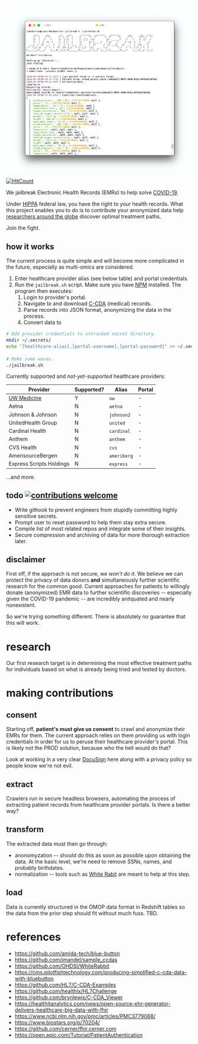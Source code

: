 <p align="center">
  <img src="/res/screenshot.png" />
</p>

[![HitCount](http://hits.dwyl.com/lukedottec/omic-ai.svg)](http://hits.dwyl.com/lukedottec/omic-ai)

We jailbreak Electronic Health Records (EMRs) to help solve [COVID-19](https://www.cdc.gov/coronavirus/2019-ncov/index.html).

Under [HIPPA](https://www.healthit.gov/how-to-get-your-health-record) federal law, you have the right to your health records.  What this project enables you to do is to contribute your anonymized data help [researchers around the globe](https://c19.ai) discover optimal treatment paths.

Join the fight.

## how it works

The current process is quite simple and will become more complicated in the future, especially as multi-omics are considered.

1.  Enter healthcare provider alias (see below table) and portal credentials.
1.  Run the `jailbreak.sh` script.  Make sure you have [NPM](https://www.npmjs.com/get-npm) installed.  The program then executes:
    1.  Login to provider's portal.
    1.  Navigate to and download [C-CDA](http://www.hl7.org/implement/standards/product_brief.cfm?product_id=492) (medical) records.
    1.  Parse records into JSON format, anonymizing the data in the process.
    1.  Convert data to 

```sh
# Add provider credentials to untracked secret directory.
mkdir ~/.secrets/
echo "[healthcare-alias],[portal-username],[portal-password]" >> ~/.secrets/creds.csv

# Make some waves.
./jailbreak.sh
```

Currently supported and _not-yet-supported_ healthcare providers:

Provider | Supported? | Alias | Portal
--- | --- | --- | --- |
[UW Medicine](https://www.uwmedicine.org/) | Y | `uw` | - |
Aetna | N | `aetna` | - |
Johnson & Johnson | N | `johnson2` | - |
UnitedHealth Group | N | `united` | - |
Cardinal Health | N | `cardinal` | - |
Anthem | N | `anthem` | - |
CVS Health | N | `cvs` | - |
AmerisourceBergen | N | `ameriberg` | - |
Express Scripts Holdings  | N | `express` | - |

...and more.

## todo [![contributions welcome](https://img.shields.io/badge/contributions-welcome-brightgreen.svg?style=flat)](https://github.com/dwyl/esta/issues)

- Write githook to prevent engineers from stupidly committing highly sensitive secrets.
- Prompt user to reset password to help them stay extra secure. 
- Compile list of most related repos and integrate some of their insights.
- Secure compression and archiving of data for more thorough extraction later.

## disclaimer 

First off, if the approach is not secure, *we won't do it*.  We believe we can protect the privacy of data donors **and** simultaneously further scientific research for the common good.  Current approaches for patients to willingly donate (anonymized) EMR data to further scientific discoveries -- especially given the COVID-19 pandemic -- are incredibly anitquated and nearly nonexistent.

So we're trying something different.  There is absolutely no guarantee that this will work.

# research

Our first research target is in determining the most effective treatment paths for individuals based on what is already being tried and tested by doctors.

# making contributions

## consent
Starting off, **patient's must give us consent** to crawl and anonymize their EMRs for them.  The current approach relies on them providing us with login credentials in order for us to peruse their healthcare provider's portal.  This is likely not the PROD solution, because who the hell would do that?

Look at working in a very clear [DocuSign](https://www.docusign.com/) here along with a privacy policy so people know we're not evil.

## extract 
Crawlers run in secure headless browsers, automating the process of extracting patient records from healthcare provider portals.  Is there a better way? 

## transform 
The extracted data must then go through: 
* anonomyzation -- should do this as soon as possible upon obtaining the data.  At the basic level, we're need to remove SSNs, names, and probably birthdates.
* normalization -- tools such as [White Rabit](https://github.com/OHDSI/WhiteRabbit) are meant to help at this step.

## load 
Data is currently structured in the OMOP data format in Redshift tables so the data from the prior step should fit without much fuss.  TBD.

# references

- https://github.com/amida-tech/blue-button
- https://github.com/jmandel/sample_ccdas
- https://github.com/OHDSI/WhiteRabbit
- https://cms.pilotfishtechnology.com/producing-simplified-c-cda-data-with-bluebutton
- https://github.com/HL7/C-CDA-Examples
- https://github.com/healthlx/HL7Challenge
- https://github.com/brynlewis/C-CDA_Viewer
- https://healthitanalytics.com/news/open-source-ehr-generator-delivers-healthcare-big-data-with-fhir
- https://www.ncbi.nlm.nih.gov/pmc/articles/PMC3779068/
- https://www.biostars.org/p/70204/
- https://github.com/cerner/fhir.cerner.com
- https://open.epic.com/Tutorial/PatientAuthentication
